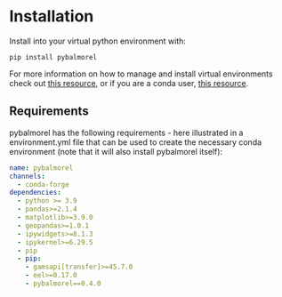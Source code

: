 # Installation
Install into your virtual python environment with:

`pip install pybalmorel`

For more information on how to manage and install virtual environments check out [this resource](https://docs.python.org/3/library/venv.html), or if you are a conda user, [this resource](https://docs.conda.io/projects/conda/en/latest/user-guide/tasks/manage-environments.html).

## Requirements
pybalmorel has the following requirements - here illustrated in a environment.yml file that can be used to create the necessary conda environment (note that it will also install pybalmorel itself):
```yaml
name: pybalmorel
channels:
  - conda-forge
dependencies:
  - python >= 3.9
  - pandas>=2.1.4 
  - matplotlib>=3.9.0 
  - geopandas>=1.0.1
  - ipywidgets>=8.1.3
  - ipykernel>=6.29.5
  - pip
  - pip:
    - gamsapi[transfer]>=45.7.0 
    - eel>=0.17.0
    - pybalmorel==0.4.0
```

